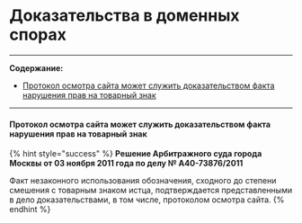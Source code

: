 # Доказательства в доменных спорах 

----

**Содержание:**

* [Протокол осмотра сайта может служить доказательством факта нарушения прав на товарный знак](https://github.com/xCounsel/kardamon/blob/master/Russian/courts/evidence.md#Протокол-осмотра-сайта-может-служить-доказательством-факта-нарушения-прав-на-товарный-знак)

----

#### Протокол осмотра сайта может служить доказательством факта нарушения прав на товарный знак
{% hint style="success" %}
**Решение Арбитражного суда города Москвы от 03 ноября 2011 года по делу № А40-73876/2011**

Факт незаконного использования обозначения, сходного до степени смешения с товарным знаком истца, 
подтверждается представленными в дело доказательствами, в том числе, протоколом осмотра сайта.
{% endhint %}
<br>

